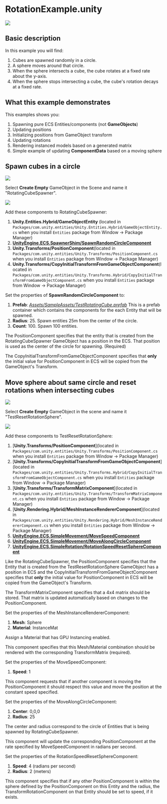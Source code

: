 # RotationExample.unity

![](https://media.giphy.com/media/3o7WIPjJUcuIEze5Ww/giphy.gif)

## Basic description

In this example you will find:

1. Cubes are spawned randomly in a circle.
2. A sphere moves around that circle.
3. When the sphere intersects a cube, the cube rotates at a fixed rate about the y-axis.
4. When the sphere stops intersecting a cube, the cube's rotation decays at a fixed rate.

## What this example demonstrates

This examples shows you:

1. Spawning pure ECS Entities/components (not __GameObjects__)
2. Updating positions
3. Initializing positions from GameObject transform
3. Updating rotations
4. Rendering instanced models based on a generated matrix
5. Simple example of updating __ComponentData__ based on a moving sphere

## Spawn cubes in a circle

![](https://i.imgur.com/xGoyVjL.png)

Select __Create Empty__ GameObject in the Scene and name it "RotatingCubeSpawner".

![](https://i.imgur.com/GlQ7sMB.png)

Add these components to RotatingCubeSpawner:

1. __Unity.Entities.Hybrid/GameObjectEntity__ (located in `Packages/com.unity.entities/Unity.Entities.Hybrid/GameObjectEntity.cs` when you install `Entities` package from Window -> Package Manager)
1. [__UnityEngine.ECS.SpawnerShim/SpawnRandomCircleComponent__](../../Samples/Assets/GameCode/Samples.Common/SpawnerShim/SpawnRandomCircleComponent.cs)
1. __Unity.Transforms/PositionComponent__(located in `Packages/com.unity.entities/Unity.Transforms/PositionComponent.cs` when you install `Entities` package from Window -> Package Manager)
1. __Unity.Transforms/CopyInitialTransformFromGameObjectComponent__(located in `Packages/com.unity.entities/Unity.Transforms.Hybrid/CopyInitialTransformFromGameObjectComponent.cs` when you install `Entities` package from Window -> Package Manager)

Set the properties of __SpawnRandomCircleComponent__ to:

1. __Prefab__: [*Assets/SampleAssets/TestRotatingCube.prefab*](../../Samples/Assets/SampleAssets/TestRotatingCube.prefab) 
This is a prefab container which contains the components for the each Entity that will be spawned. 
2. __Radius__: 25. 
Spawn entities 25m from the center of the circle.
3. __Count__: 100.
Spawn 100 entities.

The PositionComponent specifies that the entity that is created from the RotatingCubeSpawner GameObject has a position in the ECS. That position is used as the center of the circle for spawning. (Required)

The CopyInitialTransformFromGameObjectComponent specifies that **only** the initial value for PositionComponent in ECS will be copied from the GameObject's Transform. 

## Move sphere about same circle and reset rotations when intersecting cubes

![](https://i.imgur.com/GyBUpSo.png)

Select __Create Empty__ GameObject in the scene and name it "TestResetRotationSphere".

![](https://i.imgur.com/7WmSLyN.png)

Add these components to TestResetRotationSphere:

1. [__Unity.Transforms/PositionComponent__](located in `Packages/com.unity.entities/Unity.Transforms/PositionComponent.cs` when you install `Entities` package from Window -> Package Manager)
2. [__Unity.Transforms/CopyInitialTransformFromGameObjectComponent__](located in `Packages/com.unity.entities/Unity.Transforms.Hybrid/CopyInitialTransformFromGameObjectComponent.cs` when you install `Entities` package from Window -> Package Manager)
3. [__Unity.Transforms/TransformMatrixComponent__](located in `Packages/com.unity.entities/Unity.Transforms/TransformMatrixComponent.cs` when you install `Entities` package from Window -> Package Manager)
4. [__Unity.Rendering.Hybrid/MeshInstanceRendererComponent__](located in `Packages/com.unity.entities/Unity.Rendering.Hybrid/MeshInstanceRendererComponent.cs` when you install `Entities` package from Window -> Package Manager)
5. [__UnityEngine.ECS.SimpleMovement/MoveSpeedComponent__](../../Samples/Assets/GameCode/Samples.Common/SimpleMovement/MoveSpeedComponent.cs)
6. [__UnityEngine.ECS.SimpleMovement/MoveAlongCircleComponent__](../../ECSJobDemos/Assets/GameCode/SimpleMovement/MoveAlongCircleComponent.cs)
7. [__UnityEngine.ECS.SimpleRotation/RotationSpeedResetSphereComponent__](../../ECSJobDemos/Assets/GameCode/SimpleRotation/RotationSpeedResetSphereComponent.cs)

Like the RotatingCubeSpawner, the PositionComponent specifies that the Entity that is created from the TestResetRotationSphere GameObject has a position in ECS and the CopyInitialTransformFromGameObjectComponent specifies that **only** the initial value for PositionComponent in ECS will be copied from the GameObject's Transform. 

The TransformMatrixComponent specifies that a 4x4 matrix should be stored. That matrix is updated automatically based on changes to the PositionComponent.

Set the properties of the MeshInstanceRendererComponent:

1. __Mesh__: Sphere
2. __Material__: InstanceMat

Assign a Material that has GPU Instancing enabled.

This component specifies that this Mesh/Material combination should be rendered with the corresponding TransformMatrix (required).

Set the properties of the MoveSpeedComponent:

1. __Speed__: 1

This component requests that if another component is moving the PositionComponent it should respect this value and move the position at the constant speed specified.

Set the properties of the MoveAlongCircleComponent:

1. __Center__: 0,0,0
2. __Radius__: 25

The center and radius correspond to the circle of Entities that is being spawned by RotatingCubeSpawner.

This component will update the corresponding PositionComponent at the rate specified by MoveSpeedComponent in radians per second.

Set the properties of the RotationSpeedResetSphereComponent:

1. __Speed__: 4 (radians per second)
2. __Radius__: 2 (meters)

This component specifies that if any other PositionComponent is within the sphere defined by the PositionComponent on this Entity and the radius, the TransformRotationComponent on that Entity should be set to speed, if it exists.


















